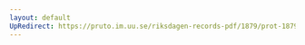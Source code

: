 ```yaml
---
layout: default
UpRedirect: https://pruto.im.uu.se/riksdagen-records-pdf/1879/prot-1879--ak--047/prot-1879--ak--047_002.pdf
---
```

